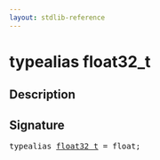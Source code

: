 ```yaml
---
layout: stdlib-reference
---
```


# typealias float32\_t

## Description



## Signature

<pre>
<span class='code_keyword'>typealias</span> <a href="float32_t.md" class="code_type">float32_t</a> = <span class="code_keyword">float</span>;
</pre>


<script>
// Fix .md links to .html when on ReadTheDocs
if (window.location.hostname.includes('readthedocs') || 
    window.location.hostname.includes('rtfd.io')) {
  document.addEventListener('DOMContentLoaded', function() {
    const links = document.querySelectorAll('a');
    links.forEach(link => {
      if (link.getAttribute('href') && link.getAttribute('href').endsWith('.md')) {
        link.href = link.href.replace(/\.md($|#|\?)/, '.html$1');
      }
    });
  });
}
</script>
